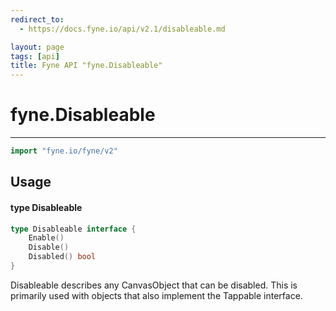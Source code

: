 ```yaml
---
redirect_to:
  - https://docs.fyne.io/api/v2.1/disableable.md

layout: page
tags: [api]
title: Fyne API "fyne.Disableable"
---
```



# fyne.Disableable
---
```go
import "fyne.io/fyne/v2"
```

## Usage

#### type Disableable

```go
type Disableable interface {
	Enable()
	Disable()
	Disabled() bool
}
```

Disableable describes any CanvasObject that can be disabled. This is primarily used with objects that also implement the Tappable interface.
